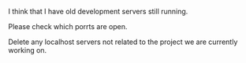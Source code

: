I think that I have old development servers still running.

Please check which porrts are open. 

Delete any localhost servers not related to the project we are currently working on.